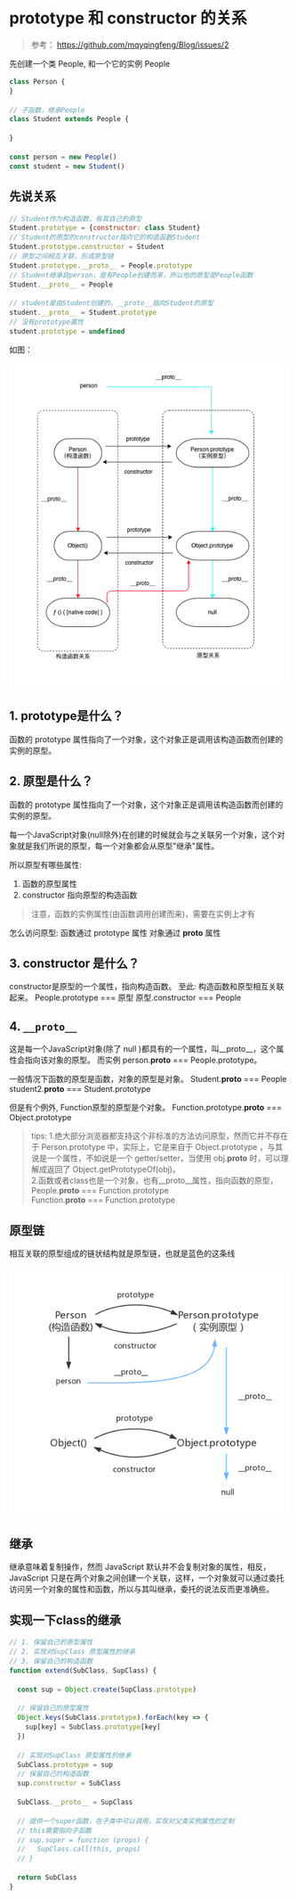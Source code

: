 # prototype 和 constructor 的关系

> 参考： <https://github.com/mqyqingfeng/Blog/issues/2>

先创建一个类 People, 和一个它的实例 People

```javascript
class Person {
}

// 子函数，继承People
class Student extends People {

}

const person = new People()
const student = new Student()
```

## 先说关系

```javascript
// Student作为构造函数，有其自己的原型
Student.prototype = {constructor: class Student}
// Student的原型的constructor指向它的构造函数Student
Student.prototype.constructor = Student
// 原型之间相互关联，形成原型链
Student.prototype.__proto__ = People.prototype
// Student继承自person，是有People创建而来，所以他的原型是People函数
Student.__proto__ = People

// student是由Student创建的，__proto__指向Student的原型
student.__proto__ = Student.prototype
// 没有prototype属性
student.prototype = undefined
```

如图：

![picture 2](images/pic_1643010468837.png)

## 1. prototype是什么？

函数的 prototype 属性指向了一个对象，这个对象正是调用该构造函数而创建的实例的原型。

## 2. 原型是什么？

函数的 prototype 属性指向了一个对象，这个对象正是调用该构造函数而创建的实例的原型。

每一个JavaScript对象(null除外)在创建的时候就会与之关联另一个对象，这个对象就是我们所说的原型，每一个对象都会从原型"继承"属性。

所以原型有哪些属性:

1. 函数的原型属性
2. constructor 指向原型的构造函数

> 注意，函数的实例属性(由函数调用创建而来)，需要在实例上才有

怎么访问原型:
函数通过 prototype 属性
对象通过 __proto__ 属性

## 3. constructor 是什么？

constructor是原型的一个属性，指向构造函数。
至此: 构造函数和原型相互关联起来。
People.prototype === 原型
原型.constructor === People

## 4. `__proto__`

这是每一个JavaScript对象(除了 null )都具有的一个属性，叫__proto__，这个属性会指向该对象的原型。
而实例 person.__proto__ === People.prototype。

一般情况下函数的原型是函数，对象的原型是对象。
Student.__proto__ === People
student2.__proto__ === Student.prototype

但是有个例外, Function原型的原型是个对象。
Function.prototype.__proto__ === Object.prototype

> tips:
> 1.绝大部分浏览器都支持这个非标准的方法访问原型，然而它并不存在于 Person.prototype 中，实际上，它是来自于 Object.prototype ，与其说是一个属性，不如说是一个 getter/setter，当使用 obj.__proto__ 时，可以理解成返回了 Object.getPrototypeOf(obj)。 </br>
> 2.函数或者class也是一个对象，也有__proto__属性，指向函数的原型，People.__proto__ === Function.prototype </br>
> Function.__proto__ === Function.prototype </br>

## 原型链

相互关联的原型组成的链状结构就是原型链，也就是蓝色的这条线

![picture 1](images/pic_1642677624798.png)

## 继承

继承意味着复制操作，然而 JavaScript 默认并不会复制对象的属性，相反，JavaScript 只是在两个对象之间创建一个关联，这样，一个对象就可以通过委托访问另一个对象的属性和函数，所以与其叫继承，委托的说法反而更准确些。

## 实现一下class的继承

```javascript
// 1. 保留自己的原型属性
// 2. 实现对SupClass 原型属性的继承
// 3. 保留自己的构造函数
function extend(SubClass, SupClass) {

  const sup = Object.create(SupClass.prototype)

  // 保留自己的原型属性
  Object.keys(SubClass.prototype).forEach(key => {
    sup[key] = SubClass.prototype[key]
  })

  // 实现对SupClass 原型属性的继承
  SubClass.prototype = sup
  // 保留自己的构造函数
  sup.constructor = SubClass

  SubClass.__proto__ = SupClass

  // 提供一个super函数，在子类中可以调用，实现对父类实例属性的定制
  // this需要指向子函数
  // sup.super = function (props) {
  //   SupClass.call(this, props)
  // }

  return SubClass
}
```
